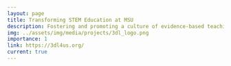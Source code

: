 ```yaml
---
layout: page
title: Transforming STEM Education at MSU
description: Fostering and promoting a culture of evidence-based teaching and learning in STEM at MSU using Three Dimensional Learning.
img: ../assets/img/media/projects/3dl_logo.png
importance: 1
link: https://3dl4us.org/
current: true
---
```

